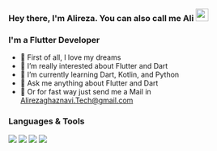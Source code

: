 ### Hey there, I'm Alireza. You can also call me Ali <img src="https://media.giphy.com/media/hvRJCLFzcasrR4ia7z/giphy.gif" width="25px">

### I'm a Flutter Developer
- 💖 First of all, I love my dreams
- 🔭 I’m really interested about Flutter and Dart
- 🌱 I’m currently learning Dart, Kotlin, and Python
- 💬 Ask me anything about Flutter and Dart
- 📨 Or for fast way just send me a Mail in Alirezaghaznavi.Tech@gmail.com

### Languages & Tools
<div>
<img src="https://img.shields.io/badge/Flutter-02569B?style=flat-square&logo=flutter&logoColor=white">
<img src="https://img.shields.io/badge/Dart-0175C2?style=flat-square&logo=dart&logoColor=white">
<img src="https://img.shields.io/badge/Kotlin-0095D5?style=flat-square&logo=kotlin&logoColor=white">
<img src="https://img.shields.io/badge/Python-14354C?style=flat-square&logo=python&logoColor=white">
</div>